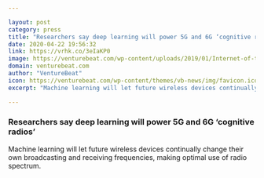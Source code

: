 ```yaml
---

layout: post
category: press
title: "Researchers say deep learning will power 5G and 6G ‘cognitive radios’"
date: 2020-04-22 19:56:32
link: https://vrhk.co/3eIaKP0
image: https://venturebeat.com/wp-content/uploads/2019/01/Internet-of-things.jpg?w=1200&strip=all
domain: venturebeat.com
author: "VentureBeat"
icon: https://venturebeat.com/wp-content/themes/vb-news/img/favicon.ico
excerpt: "Machine learning will let future wireless devices continually change their own broadcasting and receiving frequencies, making optimal use of radio spectrum."

---
```


### Researchers say deep learning will power 5G and 6G ‘cognitive radios’

Machine learning will let future wireless devices continually change their own broadcasting and receiving frequencies, making optimal use of radio spectrum.